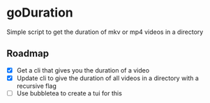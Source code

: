 # goDuration
Simple script to get the duration of mkv or mp4 videos in a directory

## Roadmap
- [x] Get a cli that gives you the duration of a video
- [x] Update cli to give the duration of all videos in a directory with a recursive flag
- [ ] Use bubbletea to create a tui for this

